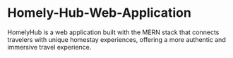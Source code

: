 # Homely-Hub-Web-Application
HomelyHub is a web application built with the MERN stack that connects travelers with unique homestay experiences, offering a more authentic and immersive travel experience.
